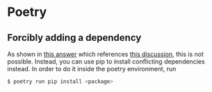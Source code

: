 # Poetry

## Forcibly adding a dependency

As shown in [this answer](https://stackoverflow.com/a/60579329) which references [this discussion](https://github.com/python-poetry/poetry/issues/697#issuecomment-470431668), this is not possible. Instead, you can use pip to install conflicting dependencies instead. In order to do it inside the poetry environment, run

```bash
$ poetry run pip install <package>
```
